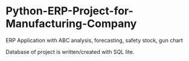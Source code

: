 # Python-ERP-Project-for-Manufacturing-Company
ERP Application with ABC analysis, forecasting, safety stock, gun chart

Database of project is written/created with SQL lite. 
